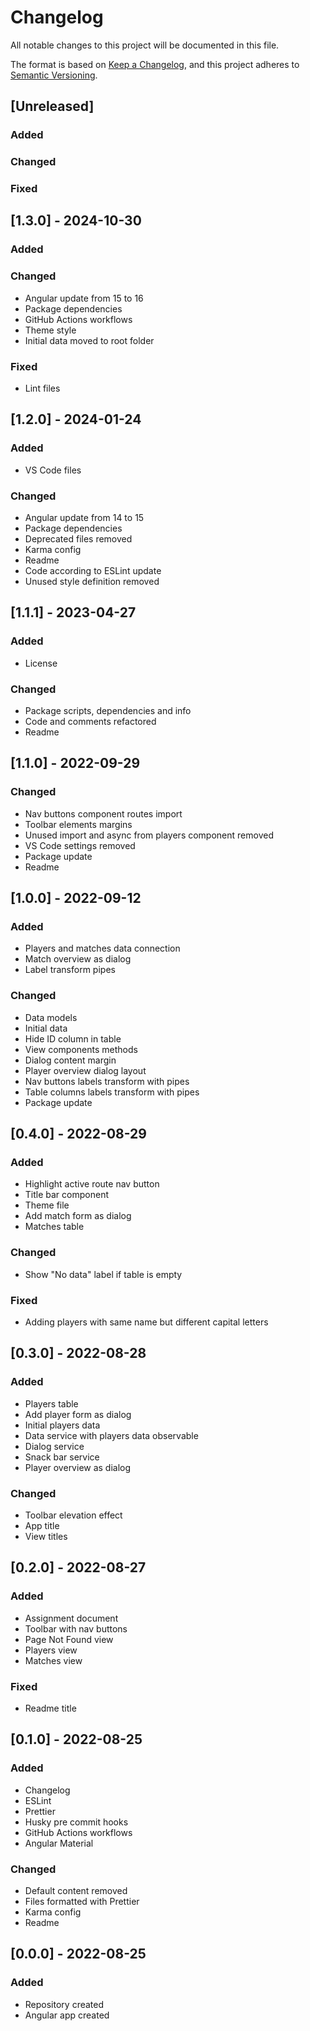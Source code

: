 # Changelog
All notable changes to this project will be documented in this file.

The format is based on [Keep a Changelog](https://keepachangelog.com/en/1.0.0/),
and this project adheres to [Semantic Versioning](https://semver.org/spec/v2.0.0.html).

## [Unreleased]
### Added
### Changed
### Fixed

## [1.3.0] - 2024-10-30
### Added
### Changed
- Angular update from 15 to 16
- Package dependencies
- GitHub Actions workflows
- Theme style
- Initial data moved to root folder
### Fixed
- Lint files

## [1.2.0] - 2024-01-24
### Added
- VS Code files
### Changed
- Angular update from 14 to 15
- Package dependencies
- Deprecated files removed
- Karma config
- Readme
- Code according to ESLint update
- Unused style definition removed

## [1.1.1] - 2023-04-27
### Added
- License
### Changed
- Package scripts, dependencies and info
- Code and comments refactored
- Readme

## [1.1.0] - 2022-09-29
### Changed
- Nav buttons component routes import
- Toolbar elements margins
- Unused import and async from players component removed
- VS Code settings removed
- Package update
- Readme

## [1.0.0] - 2022-09-12
### Added
- Players and matches data connection
- Match overview as dialog
- Label transform pipes
### Changed
- Data models
- Initial data
- Hide ID column in table
- View components methods
- Dialog content margin
- Player overview dialog layout
- Nav buttons labels transform with pipes
- Table columns labels transform with pipes
- Package update

## [0.4.0] - 2022-08-29
### Added
- Highlight active route nav button
- Title bar component
- Theme file
- Add match form as dialog
- Matches table
### Changed
- Show "No data" label if table is empty
### Fixed
- Adding players with same name but different capital letters

## [0.3.0] - 2022-08-28
### Added
- Players table
- Add player form as dialog
- Initial players data
- Data service with players data observable
- Dialog service
- Snack bar service
- Player overview as dialog
### Changed
- Toolbar elevation effect
- App title
- View titles

## [0.2.0] - 2022-08-27
### Added
- Assignment document
- Toolbar with nav buttons
- Page Not Found view
- Players view
- Matches view
### Fixed
- Readme title

## [0.1.0] - 2022-08-25
### Added
- Changelog
- ESLint
- Prettier
- Husky pre commit hooks
- GitHub Actions workflows
- Angular Material
### Changed
- Default content removed
- Files formatted with Prettier
- Karma config
- Readme

## [0.0.0] - 2022-08-25
### Added
- Repository created
- Angular app created
